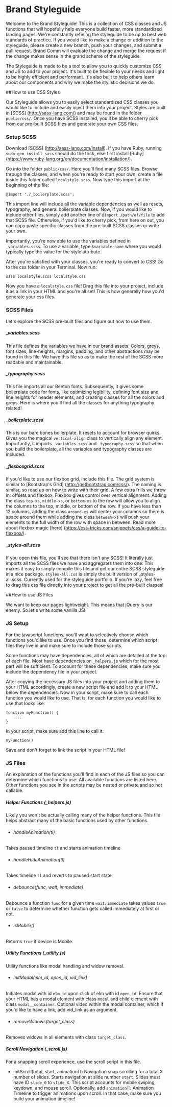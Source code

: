 # Brand Styleguide

Welcome to the Brand Styleguide! This is a collection of CSS classes and JS functions that will hopefully help everyone build faster, more standardized landing pages. We're constantly refining the styleguide to be up to best web standards of practice. If you would like to make a change or addition to the styleguide, please create a new branch, push your changes, and submit a pull request. Brand Comm will evaluate the change and merge the request if the change makes sense in the grand scheme of the styleguide.

The Styleguide is made to be a tool to allow you to quickly customize CSS and JS to add to your project. It's built to be flexible to your needs and light to be highly efficient and performant. It's also built to help others learn about our components and why we make the stylistic decisions we do.

##How to use CSS Styles

Our Styleguide allows you to easily select standardized CSS classes you would like to include and easily inject them into your project. Styles are built in [SCSS] (http://sass-lang.com/) and may be found in the folder `public/css/`. Once you have SCSS installed, you'll be able to cherry pick from our pre-built SCSS files and generate your own CSS files.

### Setup SCSS

Download [SCSS] (http://sass-lang.com/install). If you have Ruby, running `sudo gem install sass` should do the trick, else first install [Ruby] (https://www.ruby-lang.org/en/documentation/installation/).

Go into the folder `public/css/`. Here you'll find many SCSS files. Browse through the classes, and when you're ready to start your own, create a file inside this folder called `localstyle.scss`. Now type this import at the beginning of the file:

```
@import './_boilerplate.scss';
```

This import line will include all the variable dependencies as well as resets, typography, and general boilerplate classes. Now, if you would like to include other files, simply add another line of `@import /path/of/file` to add that SCSS file. Otherwise, if you'd like to cherry pick, from here on out, you can copy paste specific classes from the pre-built SCSS classes or write your own.

Importantly, you're now able to use the variables defined in `_variables.scss`. To use a variable, type `$variable-name` where you would typically type the value for the style attribute.

After you're satisfied with your classes, you're ready to convert to CSS! Go to the css folder in your Terminal. Now run:

```
sass localstyle.scss localstyle.css
```

Now you have a `localstyle.css` file! Drag this file into your project, include it as a link in your HTML and you're all set! This is how generally how you'd generate your css files. 

### SCSS Files

Let's explore the SCSS pre-built files and figure out how to use them.

##### _variables.scss

This file defines the variables we have in our brand assets. Colors, greys, font sizes, line-heights, margins, padding, and other abstractions may be found in this file. We have this file so as to make the rest of the SCSS more readable and maintainable.

##### _typography.scss

This file imports all our Benton fonts. Subsequently, it gives some boilerplate code for fonts, like optimizing legibility, defining font size and line heights for header elements, and creating classes for all the colors and greys. Here is where you'll find all the classes for anything typography related!

##### _boilerplate.scss

This is our bare bones boilerplate. It resets to account for browser quirks. Gives you the magical `vertical-align` class to vertically align any element. Importantly, it imports `_variables.scss` and `_typography.scss` so that when you build the boilerplate, all the variables and typography classes are included.

##### _flexboxgrid.scss

If you'd like to use our flexbox grid, include this file. The grid system is similar to [Bootstrap's Grid] (http://getbootstrap.com/css/). The naming is similar, so read up on how to write with their grid. A few extra frills we threw in: offsets and flexbox. Flexbox gives control over vertical alignment. Adding the class `top-xs`, `middle-xs`, or `bottom-xs` to the row will allow you to align the columns to the top, middle, or bottom of the row. If you have less than 12 columns, adding the class `around-xs` will center your columns so there is space around them while adding the class `between-xs` will push your elements to the full width of the row with space in between. Read more about flexbox magic [here] (https://css-tricks.com/snippets/css/a-guide-to-flexbox/).

##### _styles-all.scss

If you open this file, you'll see that there isn't any SCSS! It literally just imports all the SCSS files we have and aggregates them into one. This makes it easy to simply compile this file and get our entire SCSS styleguide in a nice package. `styles-all.css` is simply the built version of _styles-all.scss. Currently used for the styleguide portfolio. If you're lazy, feel free to drag this css file directly into your project to get all the pre-built classes!

##How to use JS Files

We want to keep our pages lightweight. This means that jQuery is our enemy. So let's write some vanilla JS!

### JS Setup

For the javascript functions, you'll want to selectively choose which functions you'd like to use. Once you find those, determine which script files they live in and make sure to include those scripts.

Some functions may have dependencies, all of which are detailed at the top of each file. Most have dependencies on `_helpers.js` which for the most part will be sufficient. To account for these dependencies, make sure you include the dependency file in your project.

After copying the necessary JS files into your project and adding them to your HTML accordingly, create a new script file and add it to your HTML below the dependencies. Now in your script, make sure to call each function you would like to use. That is, for each function you would like to use that looks like: 

```
function myFunction() {
	...
}
```

In your script, make sure add this line to call it:

```
myFunction()
```

Save and don't forget to link the script in your HTML file!

### JS Files

An explanation of the functions you'll find in each of the JS files so you can determine which functions to use. All available functions are listed here. Other functions you see in the scripts may be nested or private and so not callable. 

##### Helper Functions (_helpers.js)

Likely you won't be actually calling many of the helper functions. This file helps abstract many of the basic functions used by other functions. 

* ###### handleAnimation(tl)
Takes paused timeline `tl` and starts animation timeline

* ###### handleHideAnimation(tl)
Takes timeline `tl` and reverts to paused start state

* ###### debounce(func, wait, immediate)
Debounce a function `func` for a given time `wait`. `immediate` takes values `true` or `false` to determine whether function gets called immediately at first or not.

* ###### isMobile() 
Returns `true` if device is Mobile.

##### Utility Functions (_utility.js)

Utility functions like modal handling and widow removal.

* ###### initModal(elm_id, open_id, vid_link)
Initiates modal with id `elm_id` upon click of elm with id `open_id`. Ensure that your HTML has a modal element with class `modal` and child element with class `modal__container`. Optional video within the modal container, which if you'd like to have a link, add vid_link as an argument.

* ###### removeWidows(target_class)
Removes widows in all elements with class `target_class`.

##### Scroll Navigation (_scroll.js)

For a snapping scroll experience, use the scroll script in this file.

* initScroll(total, start, animationTl)
Navigation snap scrolling for a total X number of slides. Starts navigation at slide number `start`. Slides must have ID `slide_0` to `slide_X`. This script accounts for mobile swiping, keydown, and mouse scroll. Optionally, add `animationTl` Animation Timeline to trigger animations upon scroll. In that case, make sure you build your animation timeline!









